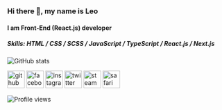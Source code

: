 ### Hi there 👋, my name is Leo
#### I am Front-End (React.js) developer
&NewLine;

##### Skills: HTML / CSS / SCSS / JavaScript / TypeScript / React.js / Next.js
&NewLine;

![GitHub stats](https://github-readme-stats.vercel.app/api?username=mir4ri&show_icons=true) 
&NewLine; 

[<img src='https://cdn.jsdelivr.net/npm/simple-icons@3.0.1/icons/github.svg' alt='github' height='40'>](https://github.com/mir4ri)  [<img src='https://cdn.jsdelivr.net/npm/simple-icons@3.0.1/icons/facebook.svg' alt='facebook' height='40'>](https://www.facebook.com/mir4ri)  [<img src='https://cdn.jsdelivr.net/npm/simple-icons@3.0.1/icons/instagram.svg' alt='instagram' height='40'>](https://www.instagram.com/mir4ri/)  [<img src='https://cdn.jsdelivr.net/npm/simple-icons@3.0.1/icons/twitter.svg' alt='twitter' height='40'>](https://twitter.com/mir4ri)  [<img src='https://cdn.jsdelivr.net/npm/simple-icons@3.0.1/icons/steam.svg' alt='steam' height='40'>](https://steamcommunity.com/id/Mir4ri/)  [<img src='https://cdn.jsdelivr.net/npm/simple-icons@3.0.1/icons/safari.svg' alt='safari' height='40'>](mir4ri.pp.ua)  


![Profile views](https://gpvc.arturio.dev/mir4ri)  
